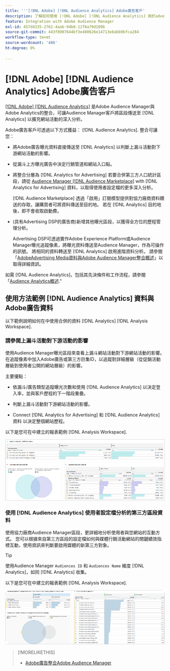 ```yaml
---
title: '''[!DNL Adobe] [!DNL Audience Analytics] Adobe廣告客戶'
description: 了解如何使用 [!DNL Adobe] [!DNL Audience Analytics] 用於advertising的使用案例
feature: Integration with Adobe Audience Manager
exl-id: 457d4335-2762-4aab-94b8-12f8a79d109b
source-git-commit: 443f8907644bf3e480626e14713e8abb9bfca284
workflow-type: tm+mt
source-wordcount: '486'
ht-degree: 0%

---
```


# [!DNL Adobe] [!DNL Audience Analytics] Adobe廣告客戶

[[!DNL Adobe] [!DNL Audience Analytics]](https://experienceleague.adobe.com/docs/analytics/integration/audience-analytics/mc-audiences-aam.html) 是Adobe Audience Manager與Adobe Analytics的整合，可讓Audience Manager客戶將區段傳送至 [!DNL Analytics] 以擴充網站活動的深入分析。

Adobe廣告客戶可透過以下方式獲益： [!DNL Audience Analytics]. 整合可讓您：

* 將Adobe廣告曝光資料直接傳送至 [!DNL Analytics] 以判斷上漏斗活動對下游網站活動的影響。

* 從漏斗上方曝光廣告中決定行銷管道和網站入口點。

* 將整合分層為 [!DNL Analytics for Advertising] 若要合併第三方人口統計區段，請從 [Audience Manager [!DNL Audience Marketplace]](https://experienceleague.adobe.com/docs/audience-manager/user-guide/features/audience-marketplace/audience-marketplace.html) with [!DNL Analytics for Advertising] 資料，以取得使用者設定檔的更多深入分析。

   [!DNL Audience Marketplace] 透過「啟用」訂閱模型提供對協力廠商資料饋送的存取，讓購買者可將資料傳送至目的地。 若在 [!DNL Analytics] 目的地後，即不會收取啟動費。

* (具有Advertising DSP的廣告商)新增其他曝光區段，以獲得全方位的歷程管理分析。

   Advertising DSP可透過實作Adobe Experience Platform或Audience Manager曝光追蹤像素，將曝光資料傳送至Audience Manager，作為可操作的訊號。 將相同的資料轉送至 [!DNL Analytics] 啟用進階資料分析。 請參閱「[AdobeAdvertising Media資料與Adobe Audience Manager整合概述](/help/integrations/audience-manager/media-data-integration/overview.md)」以取得詳細資訊。

如需 [!DNL Audience Analytics]，包括其先決條件和工作流程，請參閱「[Audience Analytics概述](https://experienceleague.adobe.com/docs/analytics/integration/audience-analytics/mc-audiences-aam.html).&quot;

## 使用方法範例 [!DNL Audience Analytics] 資料與Adobe廣告資料

以下範例說明如何在中使用合併的資料 [!DNL Analytics] [!DNL Analysis Workspace].

### 請參閱上漏斗活動對下游活動的影響

使用Audience Manager曝光區段來查看上漏斗網站活動對下游網站活動的影響。 在追蹤像素中加入Adobe廣告或第三方巨集ID，以追蹤對詳細層級（從促銷活動層級到使用者公開的網站層級）的影響。

主要優點：

* 依漏斗/廣告類型追蹤曝光次數和使用 [!DNL Audience Analytics] 以決定登入率，並與客戶歷程的下一階段重疊。

* 判斷上漏斗活動對下游網站活動的影響。

* Connect [!DNL Analytics for Advertising]<!-- which doesn't include the last exposure event --> 和 [!DNL Audience Analytics] 資料 <!-- (which includes the user's last exposure event) --> 以決定整個網站歷程。

以下是您可在中建立的報表範例 [!DNL Analysis Workspace].

![請參閱上漏斗活動對下游網站活動的影響](/help/integrations/assets/audience-analytics-upper-funnel-exposure.png)

### 使用 [!DNL Audience Analytics] 使用者設定檔分析的第三方區段資料

使用協力廠商Audience Manager區段，更詳細地分析使用者與您網站的互動方式。 您可以根據來自第三方區段的設定檔如何與媒體行銷活動網站的關鍵績效指標互動，使用資訊來判斷要啟用媒體的新第三方對象。

>[!TIP]
> 使用Audience Manager `Audiences ID` 和 `Audiences Name` 維度 [!DNL Analytics]，如同 [!DNL Analytics] 收集。

以下是您可在中建立的報表範例 [!DNL Analysis Workspace].

![使用協力廠商區段，以豐富使用者設定檔分析](/help/integrations/assets/audience-analytics-third-party-report.png)

>[!MORELIKETHIS]
>
>* [Adobe廣告整合Adobe Audience Manager](/help/integrations/audience-manager/overview.md)

